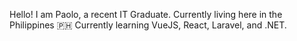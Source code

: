 Hello! I am Paolo, a recent IT Graduate. Currently living here in the Philippines 🇵🇭
Currently learning VueJS, React, Laravel, and .NET. 
<!---
ShiinaNeet/ShiinaNeet is a ✨ special ✨ repository because its `README.md` (this file) appears on your GitHub profile.
You can click the Preview link to take a look at your changes.
--->
